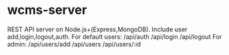 # wcms-server

REST API server on Node.js+(Express,MongoDB). Include user add,login,logout,auth.
For default users:
/api/auth
/api/login
/api/logout
For admin:
/api/users/add
/api/users
/api/users/:id
